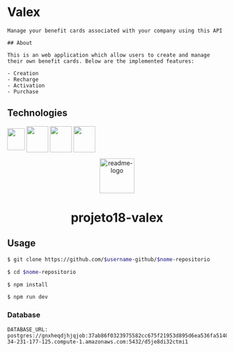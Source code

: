 # Valex

	Manage your benefit cards associated with your company using this API

	## About

	This is an web application which allow users to create and manage their own benefit cards. Below are the implemented features:

	- Creation
	- Recharge
	- Activation
	- Purchase
  
  ## Technologies

<div>
    <img align="center" height="50" width="40"src="https://raw.githubusercontent.com/devicons/devicon/master/icons/typescript/javascript-plain.svg" />
    <img align="center" height="60" width="50" src="https://cdn.jsdelivr.net/gh/devicons/devicon/icons/html5/html5-original-wordmark.svg" />
    <img align="center" height="60" width="50" src="https://cdn.jsdelivr.net/gh/devicons/devicon/icons/css3/css3-original-wordmark.svg" />
    <img align="center" height="60" width="50" src="https://cdn.jsdelivr.net/gh/devicons/devicon/icons/react/react-original-wordmark.svg" />

</div>
  
<p align="center">
  <a href="https://github.com/$username-github/$nome-repositorio">
    <img src="./readme.png" alt="readme-logo" width="80" height="80">
  </a>

  <h1 align="center">
    projeto18-valex
  </h1>
</p>

## Usage

```bash
$ git clone https://github.com/$username-github/$nome-repositorio

$ cd $nome-repositorio

$ npm install

$ npm run dev
```

  <h3 align="left">
    Database
  </h3>

```
DATABASE_URL: postgres://gnxheqdjhjqjob:37ab86f0323975582cc675f21953d895d6ea536fa51404d48afa59bc4e4cf529@ec2-34-231-177-125.compute-1.amazonaws.com:5432/d5je8di32ctmi1
```


